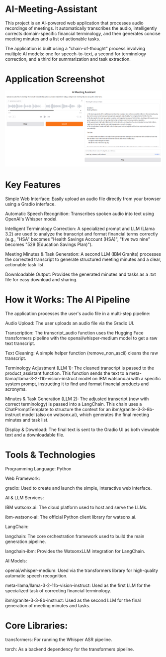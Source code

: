# AI-Meeting-Assistant
This project is an AI-powered web application that processes audio recordings of meetings. It automatically transcribes the audio, intelligently corrects domain-specific financial terminology, and then generates concise meeting minutes and a list of actionable tasks.

The application is built using a "chain-of-thought" process involving multiple AI models: one for speech-to-text, a second for terminology correction, and a third for summarization and task extraction.

# Application Screenshot
![AI Meeting Assistant Demo](https://raw.githubusercontent.com/Shiv1799/AI-Meeting-Assistant/main/AI%20meeting%20assitant.png)
# Key Features
Simple Web Interface: Easily upload an audio file directly from your browser using a Gradio interface.

Automatic Speech Recognition: Transcribes spoken audio into text using OpenAI's Whisper model.

Intelligent Terminology Correction: A specialized prompt and LLM (Llama 3.2) are used to analyze the transcript and format financial terms correctly (e.g., "HSA" becomes "Health Savings Account (HSA)", "five two nine" becomes "529 (Education Savings Plan)").

Meeting Minutes & Task Generation: A second LLM (IBM Granite) processes the corrected transcript to generate structured meeting minutes and a clear, actionable task list.

Downloadable Output: Provides the generated minutes and tasks as a .txt file for easy download and sharing.

# How it Works: The AI Pipeline
The application processes the user's audio file in a multi-step pipeline:

Audio Upload: The user uploads an audio file via the Gradio UI.

Transcription: The transcript_audio function uses the Hugging Face transformers pipeline with the openai/whisper-medium model to get a raw text transcript.

Text Cleaning: A simple helper function (remove_non_ascii) cleans the raw transcript.

Terminology Adjustment (LLM 1): The cleaned transcript is passed to the product_assistant function. This function sends the text to a meta-llama/llama-3-2-11b-vision-instruct model on IBM watsonx.ai with a specific system prompt, instructing it to find and format financial products and acronyms.

Minutes & Task Generation (LLM 2): The adjusted transcript (now with correct terminology) is passed into a LangChain. This chain uses a ChatPromptTemplate to structure the context for an ibm/granite-3-3-8b-instruct model (also on watsonx.ai), which generates the final meeting minutes and task list.

Display & Download: The final text is sent to the Gradio UI as both viewable text and a downloadable file.

# Tools & Technologies
Programming Language: Python

Web Framework:

gradio: Used to create and launch the simple, interactive web interface.

AI & LLM Services:

IBM watsonx.ai: The cloud platform used to host and serve the LLMs.

ibm-watsonx-ai: The official Python client library for watsonx.ai.

LangChain:

langchain: The core orchestration framework used to build the main generation pipeline.

langchain-ibm: Provides the WatsonxLLM integration for LangChain.

AI Models:

openai/whisper-medium: Used via the transformers library for high-quality automatic speech recognition.

meta-llama/llama-3-2-11b-vision-instruct: Used as the first LLM for the specialized task of correcting financial terminology.

ibm/granite-3-3-8b-instruct: Used as the second LLM for the final generation of meeting minutes and tasks.

# Core Libraries:

transformers: For running the Whisper ASR pipeline.

torch: As a backend dependency for the transformers pipeline.
